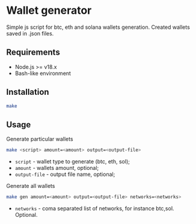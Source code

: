 # Wallet generator

Simple js script for btc, eth and solana wallets generation.
Created wallets saved in .json files.

## Requirements

- Node.js >= v18.x
- Bash-like environment

## Installation

```sh
make
```

## Usage

Generate particular wallets

```sh
make <script> amount=<amount> output=<output-file>
```

- `script` - wallet type to generate (btc, eth, sol);
- `amount` - wallets amount, optional;
- `output-file` - output file name, optional;

Generate all wallets

```sh
make gen amount=<amount> output=<output-file> networks=<networks>
```

- `networks` - coma separated list of networks, for instance btc,sol. Optional.
